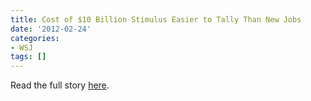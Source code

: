 ```yaml
---
title: Cost of $10 Billion Stimulus Easier to Tally Than New Jobs
date: '2012-02-24'
categories:
- WSJ
tags: []
---
```



Read the full story [here](http://wsj.com/article/SB10001424052970203710704577050412494713178.html).